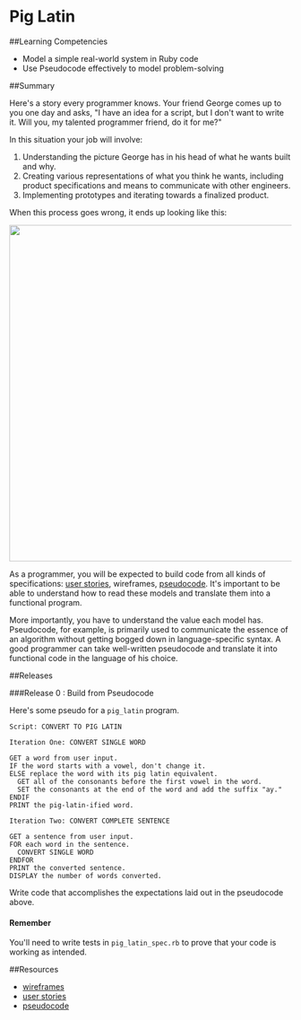 # Pig Latin

##Learning Competencies

* Model a simple real-world system in Ruby code
* Use Pseudocode effectively to model problem-solving

##Summary

Here's a story every programmer knows. Your friend George comes up to you one day and asks, "I have an idea for a script, but I don't want to write it. Will you, my talented programmer friend, do it for me?"

In this situation your job will involve:

1. Understanding the picture George has in his head of what he wants built and why.
2. Creating various representations of what you think he wants, including product specifications and means to communicate with other engineers.
3. Implementing prototypes and iterating towards a finalized product.

When this process goes wrong, it ends up looking like this:

<img src="https://socrates.devbootcamp.com/assets/tree_comic.jpg" width="600">

As a programmer, you will be expected to build code from all kinds of specifications: [user stories](http://en.wikipedia.org/wiki/User_story), wireframes, [pseudocode](http://en.wikipedia.org/wiki/Pseudocode). It's important to be able to understand how to read these models and translate them into a functional program.

More importantly, you have to understand the value each model has. Pseudocode, for example, is primarily used to communicate the essence of an algorithm without getting bogged down in language-specific syntax. A good programmer can take well-written pseudocode and translate it into functional code in the language of his choice.

##Releases

###Release 0 : Build from Pseudocode

Here's some pseudo for a `pig_latin` program.

```text
Script: CONVERT TO PIG LATIN

Iteration One: CONVERT SINGLE WORD

GET a word from user input.
IF the word starts with a vowel, don't change it.
ELSE replace the word with its pig latin equivalent.
  GET all of the consonants before the first vowel in the word.
  SET the consonants at the end of the word and add the suffix "ay."
ENDIF
PRINT the pig-latin-ified word.
```

```text
Iteration Two: CONVERT COMPLETE SENTENCE

GET a sentence from user input.
FOR each word in the sentence.
  CONVERT SINGLE WORD
ENDFOR
PRINT the converted sentence.
DISPLAY the number of words converted.
```

Write code that accomplishes the expectations laid out in the pseudocode above.

#### Remember

You'll need to write tests in `pig_latin_spec.rb` to prove that your code is working as intended.

##Resources

* [wireframes](http://en.wikipedia.org/wiki/Website_wireframe)
* [user stories](http://en.wikipedia.org/wiki/User_story)
* [pseudocode](http://en.wikipedia.org/wiki/Pseudocode)
